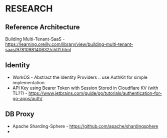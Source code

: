 # RESEARCH

## Reference Architecture

Building Multi-Tenant-SaaS - https://learning.oreilly.com/library/view/building-multi-tenant-saas/9781098140632/ch01.html

## Identity

- WorkOS - Abstract the Identity Providers .. use AuthKit for simple implementation
- API Key using Bearer Token with Session Stored in Cloudflare KV (with TL??) - https://www.jetbrains.com/guide/go/tutorials/authentication-for-go-apps/auth/

## DB Proxy 

- Apache Sharding-Sphere - https://github.com/apache/shardingsphere
- 
